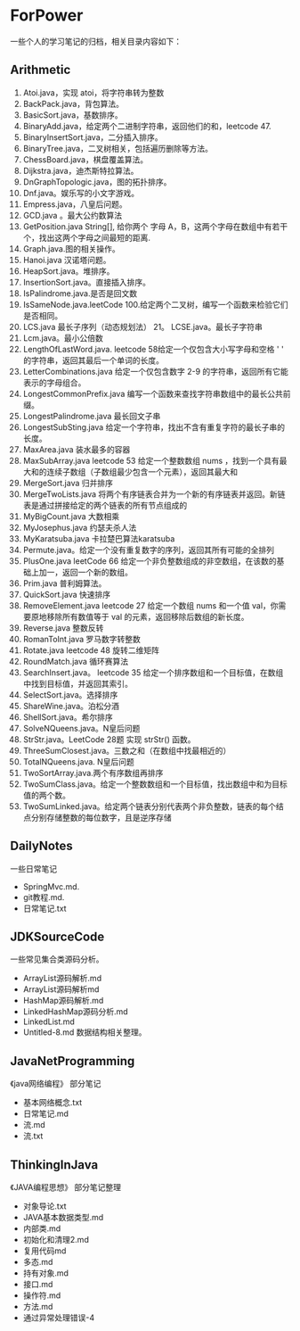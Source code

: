 # ForPower

一些个人的学习笔记的归档，相关目录内容如下：

## Arithmetic

1. Atoi.java，实现 atoi，将字符串转为整数
2. BackPack.java，背包算法。
3. BasicSort.java，基数排序。
4. BinaryAdd.java，给定两个二进制字符串，返回他们的和，leetcode 47.
5. BinaryInsertSort.java，二分插入排序。
6. BinaryTree.java，二叉树相关，包括遍历删除等方法。
7. ChessBoard.java，棋盘覆盖算法。
8. Dijkstra.java，迪杰斯特拉算法。
9. DnGraphTopologic.java，图的拓扑排序。
10. Dnf.java。娱乐写的小文字游戏。
11. Empress.java，八皇后问题。
12. GCD.java 。最大公约数算法
13. GetPosition.java String[], 给你两个 字母 A，B，这两个字母在数组中有若干个，找出这两个字母之间最短的距离.
14. Graph.java.图的相关操作。
15. Hanoi.java 汉诺塔问题。
16. HeapSort.java。堆排序。
17. InsertionSort.java。直接插入排序。
18. IsPalindrome.java.是否是回文数
19. IsSameNode.java.leetCode 100.给定两个二叉树，编写一个函数来检验它们是否相同。
20. LCS.java 最长子序列（动态规划法）
21。 LCSE.java。最长子字符串
22. Lcm.java。最小公倍数
23. LengthOfLastWord.java. leetcode 58给定一个仅包含大小写字母和空格 ' ' 的字符串，返回其最后一个单词的长度。
24. LetterCombinations.java 给定一个仅包含数字 2-9 的字符串，返回所有它能表示的字母组合。
25. LongestCommonPrefix.java  编写一个函数来查找字符串数组中的最长公共前缀。
26. LongestPalindrome.java  最长回文子串
27. LongestSubSting.java  给定一个字符串，找出不含有重复字符的最长子串的长度。
28. MaxArea.java 装水最多的容器
29. MaxSubArray.java  leetcode  53 给定一个整数数组 nums ，找到一个具有最大和的连续子数组（子数组最少包含一个元素），返回其最大和
30. MergeSort.java   归并排序
31. MergeTwoLists.java  将两个有序链表合并为一个新的有序链表并返回。新链表是通过拼接给定的两个链表的所有节点组成的
32. MyBigCount.java  大数相乘
33. MyJosephus.java 约瑟夫杀人法
34. MyKaratsuba.java  卡拉楚巴算法karatsuba
35.  Permute.java。给定一个没有重复数字的序列，返回其所有可能的全排列
36. PlusOne.java leetCode 66 给定一个非负整数组成的非空数组，在该数的基础上加一，返回一个新的数组。
37. Prim.java 普利姆算法。
38. QuickSort.java 快速排序
39. RemoveElement.java leetcode 27 给定一个数组 nums 和一个值 val，你需要原地移除所有数值等于 val 的元素，返回移除后数组的新长度。
40. Reverse.java 整数反转
41. RomanToInt.java  罗马数字转整数
42. Rotate.java leetcode 48 旋转二维矩阵
43. RoundMatch.java 循环赛算法
44. SearchInsert.java。 leetcode 35  给定一个排序数组和一个目标值，在数组中找到目标值，并返回其索引。
46. SelectSort.java。选择排序
47. ShareWine.java。泊松分酒
48. ShellSort.java。希尔排序
49. SolveNQueens.java。N皇后问题
50. StrStr.java。LeetCode 28题 实现 strStr() 函数。
51. ThreeSumClosest.java。三数之和（在数组中找最相近的）
52. TotalNQueens.java. N皇后问题
53. TwoSortArray.java.两个有序数组再排序
54. TwoSumClass.java。给定一个整数数组和一个目标值，找出数组中和为目标值的两个数。
55. TwoSumLinked.java。给定两个链表分别代表两个非负整数，链表的每个结点分别存储整数的每位数字，且是逆序存储

## DailyNotes

一些日常笔记

+ SpringMvc.md.
+ git教程.md.
+ 日常笔记.txt

## JDKSourceCode

一些常见集合类源码分析。

+ ArrayList源码解析.md
+ ArrayList源码解析md
+ HashMap源码解析.md
+ LinkedHashMap源码分析.md
+ LinkedList.md
+ Untitled-8.md 数据结构相关整理。

## JavaNetProgramming

《java网络编程》 部分笔记

+ 基本网络概念.txt
+ 日常笔记.md
+ 流.md
+ 流.txt

## ThinkingInJava

《JAVA编程思想》 部分笔记整理

+ 对象导论.txt
+ JAVA基本数据类型.md
+ 内部类.md
+ 初始化和清理2.md
+ 复用代码md
+ 多态.md
+ 持有对象.md
+ 接口.md
+ 操作符.md
+ 方法.md
+ 通过异常处理错误-4


